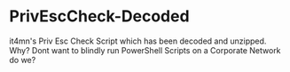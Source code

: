 # PrivEscCheck-Decoded
it4mn's Priv Esc Check Script which has been decoded and unzipped. Why? Dont want to blindly run PowerShell Scripts on a Corporate Network do we?
